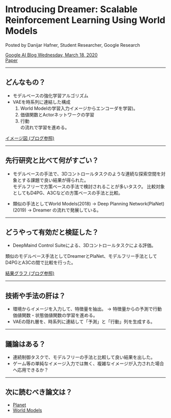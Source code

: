 Introducing Dreamer: Scalable Reinforcement Learning Using World Models  
===

Posted by Danijar Hafner, Student Researcher, Google Research 


[Google AI Blog Wednesday, March 18, 2020](https://ai.googleblog.com/2020/03/introducing-dreamer-scalable.html?m=1)  
[Paper](https://arxiv.org/pdf/1912.01603.pdf)  

---

## どんなもの？

* モデルベースの強化学習アルゴリズム  
* VAEを時系列に連結した構成  
  1) World Modelの学習入力イメージからエンコーダを学習)。  
  2) 価値関数とActorネットワークの学習  
  3) 行動  
  の流れで学習を進める。

  
[イメージ図 (ブログ参照)](https://1.bp.blogspot.com/-4J0POdpDz8U/XnFFZ_POSXI/AAAAAAAAFfg/3Dzzf-nbPUQuYWiJuzbZK__vfjHTjYtrQCLcBGAsYHQ/s1600/image2.png)



---

## 先行研究と比べて何がすごい？  

* モデルベースの手法で、3Dコントロールタスクのような連続な探索空間を対象とする課題で良い結果が得られた。  
  モデルフリーで方策ベースの手法で検討されることが多いタスク。
  比較対象としてもD4PG、A3Cなどの方策ベースの手法と比較。 

* 類似の手法としてWorld Models(2018) → Deep Planning Network(PlaNet) (2019) → Dreamer の流れで発展している。  


---

## どうやって有効だと検証した？  

* DeepMaind Control Suiteによる、3Dコントロールタスクによる評価。  
  
類似のモデルベース手法としてDreamerとPlaNet、モデルフリー手法としてD4PGとA3Cの間で比較を行った。

[結果グラフ (ブログ参照)](https://1.bp.blogspot.com/-7CZawd00x4M/XnFFZzSu9jI/AAAAAAAAFf4/EvlvcxNhcr8dv4lq2ZJP6Gc9HRtcFVvEgCEwYBhgL/s1600/image1.png)


---

## 技術や手法の肝は？

* 環境からイメージを入力して、特徴量を抽出。 → 特徴量からの予測で行動価値関数・状態価値関数の学習を進める。
* VAEの隠れ層を、時系列に連結して「予測」と「行動」列を生成する。    

---

## 議論はある？

* 連続制御タスクで、モデルフリーの手法と比較して良い結果を出した。  
* ゲーム等の単純なイメージ入力では無く、複雑なイメージが入力された場合へ応用できるか？  

---

## 次に読むべき論文は？

* [Planet](https://ai.googleblog.com/2019/02/introducing-planet-deep-planning.html)  
* [World Models](https://arxiv.org/abs/1803.10122)  


